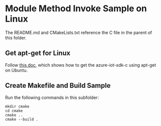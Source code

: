 # Module Method Invoke Sample on Linux

The README.md and CMakeLists.txt reference the C file in the parent of this folder.

## Get apt-get for Linux 
Follow [this doc](https://github.com/Azure/azure-iot-sdk-c/blob/master/doc/ubuntu_apt-get_sample_setup.md), which shows how to get the azure-iot-sdk-c using apt-get on Ubuntu. 

## Create Makefile and Build Sample

Run the following commands in this subfolder:

```
mkdir cmake
cd cmake
cmake ..
cmake --build .
```
